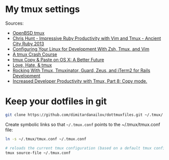 # My tmux settings

Sources:
- [OpenBSD tmux](http://www.openbsd.org/cgi-bin/man.cgi/OpenBSD-current/man1/tmux.1?query=tmux&sec=1)
- [Chris Hunt - Impressive Ruby Productivity with Vim and Tmux - Ancient City Ruby 2013](https://www.youtube.com/watch?v=9jzWDr24UHQ) 
- [Configuring Your Linux for Development With Zsh, Tmux, and Vim](https://www.codementor.io/linux/tutorial/configure-linux-toolset-zsh-tmux-vim)
- [A tmux Crash Course](https://robots.thoughtbot.com/a-tmux-crash-course)
- [tmux Copy & Paste on OS X: A Better Future](https://robots.thoughtbot.com/tmux-copy-paste-on-os-x-a-better-future)
- [Love, Hate, & tmux](https://robots.thoughtbot.com/love-hate-tmux)
- [Rocking With Tmux, Tmuxinator, Guard, Zeus, and iTerm2 for Rails Development](http://www.railsonmaui.com/blog/2014/03/11/rocking-with-tmux-tmuxinator-and-iterm2-for-rails-development/)
- [Increased Developer Productivity with Tmux, Part 8: Copy mode.](http://minimul.com/increased-developer-productivity-with-tmux-part-8.html)

# Keep your dotfiles in git

```bash
git clone https://github.com/dimitardanailov/dottmuxfiles.git ~/.tmux/
```

Create symbolic links so that `~/.tmux.conf` points to the ~/.tmux/tmux.conf file:

```bash
ln -s ~/.tmux/tmux.conf ~/.tmux.conf

# reloads the current tmux configuration (based on a default tmux config)
tmux source-file ~/.tmux.conf
```
